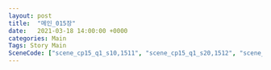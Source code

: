 ```yaml
---
layout: post
title:  "메인_015장"
date:   2021-03-18 14:00:00 +0000
categories: Main
Tags: Story Main
SceneCode: ["scene_cp15_q1_s10,1511", "scene_cp15_q1_s20,1512", "scene_cp15_q2_s10,1521", "scene_cp15_q2_s20,1522", "scene_cp15_q3_s10,1531", "scene_cp15_q3_s20,1532", "scene_cp15_q4_s10,1541", "scene_cp15_q4_s20,1542", "scene_cp15_q4_s30,1543"]
---
```

